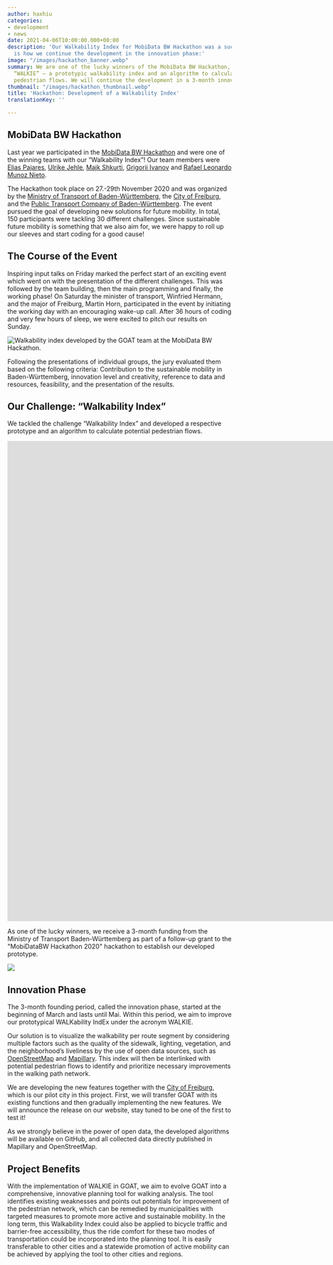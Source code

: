 ```yaml
---
author: haxhiu
categories:
- development
- news
date: 2021-04-06T10:00:00.000+00:00
description: 'Our Walkability Index for MobiData BW Hackathon was a success! This
  is how we continue the development in the innovation phase:'
image: "/images/hackathon_banner.webp"
summary: We are one of the lucky winners of the MobiData BW Hackathon, where we developed
  “WALKIE” – a prototypic walkability index and an algorithm to calculate potential
  pedestrian flows. We will continue the development in a 3-month innovation phase.
thumbnail: "/images/hackathon_thumbnail.webp"
title: 'Hackathon: Development of a Walkability Index'
translationKey: ''

---
```

## MobiData BW Hackathon

Last year we participated in the [MobiData BW Hackathon](https://vm.baden-wuerttemberg.de/de/politik-zukunft/zukunftskonzepte/mobidata-bw-hackathon "MobiData BW Hackathon") and were one of the winning teams with our “Walkability Index”! Our team members were [Elias Pajares](https://www.linkedin.com/in/eliaspajares/), [Ulrike Jehle](https://www.linkedin.com/in/ulrike-jehle/), [Majk Shkurti](https://www.linkedin.com/in/majkshkurti/), [Grigorii Ivanov](https://www.linkedin.com/in/grigorii-ivanov-5a218796/) and [Rafael Leonardo Munoz Nieto](https://www.linkedin.com/in/rlmunoz/).

The Hackathon took place on 27.-29th November 2020 and was organized by the [Ministry of Transport of Baden-Württemberg](https://vm.baden-wuerttemberg.de/en/home/), the [City of Freiburg](https://www.freiburg.de/pb/,Lde/205243.html), and the [Public Transport Company of Baden-Württemberg](https://www.nvbw.de/). The event pursued the goal of developing new solutions for future mobility. In total, 150 participants were tackling 30 different challenges. Since sustainable future mobility is something that we also aim for, we were happy to roll up our sleeves and start coding for a good cause!

## The Course of the Event

Inspiring input talks on Friday marked the perfect start of an exciting event which went on with the presentation of the different challenges. This was followed by the team building, then the main programming and finally, the working phase! On Saturday the minister of transport, Winfried Hermann, and the major of Freiburg, Martin Horn, participated in the event by initiating the working day with an encouraging wake-up call. After 36 hours of coding and very few hours of sleep, we were excited to pitch our results on Sunday.

![Walkability index developed by the GOAT team at the MobiData BW Hackathon.](/images/hackathon_team.png "GOAT-Team Hackathon")

Following the presentations of individual groups, the jury evaluated them based on the following criteria: Contribution to the sustainable mobility in Baden-Württemberg, innovation level and creativity, reference to data and resources, feasibility, and the presentation of the results.

## Our Challenge: “Walkability Index”

We tackled the challenge “Walkability Index” and developed a respective prototype and an algorithm to calculate potential pedestrian flows.

<iframe class="embed-responsive-item" src="https://player.vimeo.com/video/485063701" frameborder="0" webkitallowfullscreen mozallowfullscreen allowfullscreen data-uk-responsive width="1920" height="1080"></iframe>

As one of the lucky winners, we receive a 3-month funding from the Ministry of Transport Baden-Württemberg as part of a follow-up grant to the "MobiDataBW Hackathon 2020" hackathon to establish our developed prototype.

![](/images/hackathon.jpg)

## Innovation Phase

The 3-month founding period, called the innovation phase, started at the beginning of March and lasts until Mai. Within this period, we aim to improve our prototypical WALKability IndEx under the acronym WALKIE.

Our solution is to visualize the walkability per route segment by considering multiple factors such as the quality of the sidewalk, lighting, vegetation, and the neighborhood’s liveliness by the use of open data sources, such as [OpenStreetMap](https://www.openstreetmap.de/ "OpenStreetMap") and [Mapillary](https://www.mapillary.com/ "Mapillary"). This index will then be interlinked with potential pedestrian flows to identify and prioritize necessary improvements in the walking path network.

We are developing the new features together with the [City of Freiburg](https://digital.freiburg.de/ "Freiburg digital"), which is our pilot city in this project. First, we will transfer GOAT with its existing functions and then gradually implementing the new features. We will announce the release on our website, stay tuned to be one of the first to test it!

As we strongly believe in the power of open data, the developed algorithms will be available on GitHub, and all collected data directly published in Mapillary and OpenStreetMap.

## Project Benefits

With the implementation of WALKIE in GOAT, we aim to evolve GOAT into a comprehensive, innovative planning tool for walking analysis. The tool identifies existing weaknesses and points out potentials for improvement of the pedestrian network, which can be remedied by municipalities with targeted measures to promote more active and sustainable mobility. In the long term, this Walkability Index could also be applied to bicycle traffic and barrier-free accessibility, thus the ride comfort for these two modes of transportation could be incorporated into the planning tool. It is easily transferable to other cities and a statewide promotion of active mobility can be achieved by applying the tool to other cities and regions.
